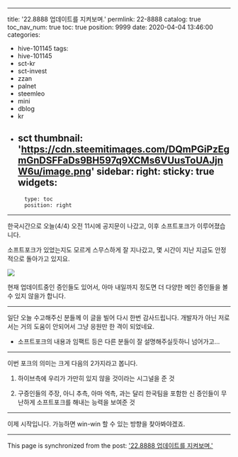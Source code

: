 
---
title: '22.8888 업데이트를 지켜보며.'
permlink: 22-8888
catalog: true
toc_nav_num: true
toc: true
position: 9999
date: 2020-04-04 13:46:00
categories:
- hive-101145
tags:
- hive-101145
- sct-kr
- sct-invest
- zzan
- palnet
- steemleo
- mini
- dblog
- kr
- sct
thumbnail: 'https://cdn.steemitimages.com/DQmPGiPzEgmGnDSFFaDs9BH597q9XCMs6VUusToUAJjnW6u/image.png'
sidebar:
    right:
        sticky: true
widgets:
    -
        type: toc
        position: right
---


한국시간으로 오늘(4/4) 오전 11시에 공지문이 나갔고, 이후 소프트포크가 이루어졌습니다.

소프트포크가 있었는지도 모르게 스무스하게 잘 지나갔고, 몇 시간이 지난 지금도 안정적으로 돌아가고 있지요.

![](https://cdn.steemitimages.com/DQmPGiPzEgmGnDSFFaDs9BH597q9XCMs6VUusToUAJjnW6u/image.png)
<br>

현재 업데이트중인 증인들도 있어서, 아마 내일까지 정도면 더 다양한 메인 증인들을 볼 수 있지 않을가 합니다.

---

일단 오늘 수고해주신 분들께 이 글을 빌어 다시 한번 감사드립니다. 개발자가 아닌 저로서는 거의 도움이 안되어서 그냥 응원만 한 격이 되었네요.

* 소프트포크의 내용과 임팩트 등은 다른 분들이 잘 설명해주실듯하니 넘어가고...

---

이번 포크의 의미는 크게 다음의 2가지라고 봅니다.

1. 하이브측에 우리가 가만히 있지 않을 것이라는 시그널을 준 것

2. 구증인들의 주장, 아니 추측, 아마 억측, 과는 달리 한국팀을 포함한 신 증인들이 무난하게 소프트포크를 해내는 능력을 보여준 것

---

이제 시작입니다. 가능하면 win-win 할 수 있는 방향을 찾아봐야겠죠.

- - -

This page is synchronized from the post: ['22.8888 업데이트를 지켜보며.'](https://steemit.com/@glory7/22-8888)
